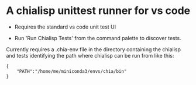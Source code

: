 # A chialisp unittest runner for vs code

- Requires the standard vs code unit test UI

- Run 'Run Chialisp Tests' from the command palette to discover tests.

Currently requires a .chia-env file in the directory containing the chialisp and tests
identifying the path where chialisp can be run from like this:

    {
        "PATH":"/home/me/miniconda3/envs/chia/bin"
    }
